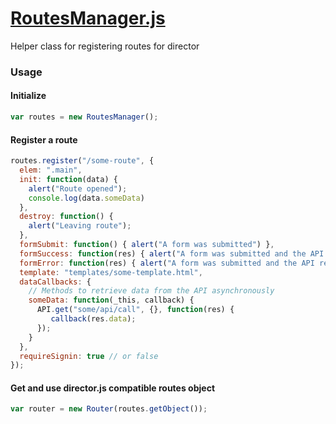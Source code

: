 # [RoutesManager.js](https://github.com/4534-WiredWizards/ScoutingApp2016/blob/master/js/RoutesManager.js)

Helper class for registering routes for director

### Usage

#### Initialize
```javascript
var routes = new RoutesManager();
```

#### Register a route
```javascript
routes.register("/some-route", {
  elem: ".main",
  init: function(data) {
    alert("Route opened");
    console.log(data.someData)
  },
  destroy: function() {
    alert("Leaving route");
  },
  formSubmit: function() { alert("A form was submitted") },
  formSuccess: function(res) { alert("A form was submitted and the API response was successful") },
  formError: function(res) { alert("A form was submitted and the API response was unsuccessful") },
  template: "templates/some-template.html",
  dataCallbacks: {
    // Methods to retrieve data from the API asynchronously
    someData: function(_this, callback) {
      API.get("some/api/call", {}, function(res) {
         callback(res.data);
      });
    }
  },
  requireSignin: true // or false
});
```

#### Get and use director.js compatible routes object
```javascript
var router = new Router(routes.getObject());
```
